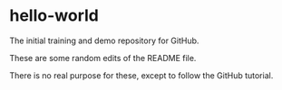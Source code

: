# hello-world
The initial training and demo repository for GitHub.

These are some random edits of the README file.

There is no real purpose for these, except to follow the GitHub tutorial.
